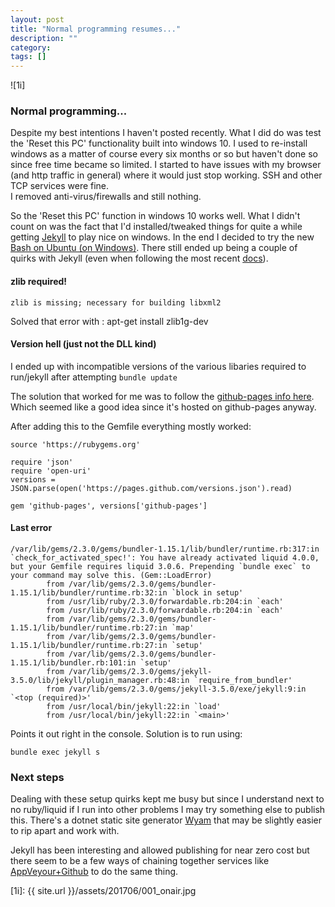 ```yaml
---
layout: post
title: "Normal programming resumes..."
description: ""
category: 
tags: []
---
```


![1i]

### Normal programming...

Despite my best intentions I haven't posted recently.  What I did do was test the 'Reset this PC' functionality built into windows 10.
I used to re-install windows as a matter of course every six months or so but haven't done so since free time became so limited.  I started
to have issues with my browser (and http traffic in general) where it would just stop working.  SSH and other TCP services were fine.  
I removed anti-virus/firewalls and still nothing.

So the 'Reset this PC' function in windows 10 works well.  What I didn't count on was the fact that I'd installed/tweaked things for quite
a while getting [Jekyll][1] to play nice on windows.  In the end I decided to try the new [Bash on Ubuntu (on Windows)][2].  There still
ended up being a couple of quirks with Jekyll (even when following the most recent [docs][3]).

#### zlib required!
```
zlib is missing; necessary for building libxml2
```
Solved that error with : apt-get install zlib1g-dev

#### Version hell (just not the DLL kind)
I ended up with incompatible versions of the various libaries required to run/jekyll after attempting `bundle update`

The solution that worked for me was to follow the [github-pages info here][4].  Which seemed like a good idea since it's hosted on
github-pages anyway.

After adding this to the Gemfile everything mostly worked:
```
source 'https://rubygems.org'

require 'json'
require 'open-uri'
versions = JSON.parse(open('https://pages.github.com/versions.json').read)

gem 'github-pages', versions['github-pages']
```

#### Last error 
```
/var/lib/gems/2.3.0/gems/bundler-1.15.1/lib/bundler/runtime.rb:317:in `check_for_activated_spec!': You have already activated liquid 4.0.0, but your Gemfile requires liquid 3.0.6. Prepending `bundle exec` to your command may solve this. (Gem::LoadError)
        from /var/lib/gems/2.3.0/gems/bundler-1.15.1/lib/bundler/runtime.rb:32:in `block in setup'
        from /usr/lib/ruby/2.3.0/forwardable.rb:204:in `each'
        from /usr/lib/ruby/2.3.0/forwardable.rb:204:in `each'
        from /var/lib/gems/2.3.0/gems/bundler-1.15.1/lib/bundler/runtime.rb:27:in `map'
        from /var/lib/gems/2.3.0/gems/bundler-1.15.1/lib/bundler/runtime.rb:27:in `setup'
        from /var/lib/gems/2.3.0/gems/bundler-1.15.1/lib/bundler.rb:101:in `setup'
        from /var/lib/gems/2.3.0/gems/jekyll-3.5.0/lib/jekyll/plugin_manager.rb:48:in `require_from_bundler'
        from /var/lib/gems/2.3.0/gems/jekyll-3.5.0/exe/jekyll:9:in `<top (required)>'
        from /usr/local/bin/jekyll:22:in `load'
        from /usr/local/bin/jekyll:22:in `<main>'
```

Points it out right in the console.  Solution is to run using:
```
bundle exec jekyll s
```		

### Next steps
Dealing with these setup quirks kept me busy but since I understand next to no ruby/liquid if I run into other problems I may try something else
to publish this.  There's a dotnet static site generator [Wyam][5] that may be slightly easier to rip apart and work with.  

Jekyll has been interesting and allowed publishing for near zero cost but there seem to be a few ways of chaining together services like
[AppVeyour+Github][6] to do the same thing.

[1]: https://jekyllrb.com
[2]: https://blogs.windows.com/buildingapps/2016/03/30/run-bash-on-ubuntu-on-windows/#kbmjbWBZdF22HbJX.97
[3]: https://jekyllrb.com/docs/windows/
[4]: https://jekyllrb.com/docs/github-pages/#use-the-github-pages-gem
[5]: https://wyam.io/
[6]:https://wyam.io/docs/deployment/appveyor
[1i]: {{ site.url }}/assets/201706/001_onair.jpg